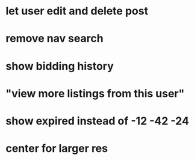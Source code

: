 # let user edit and delete post

# remove nav search

# show bidding history

# "view more listings from this user"

# show expired instead of -12 -42 -24

# center for larger res
